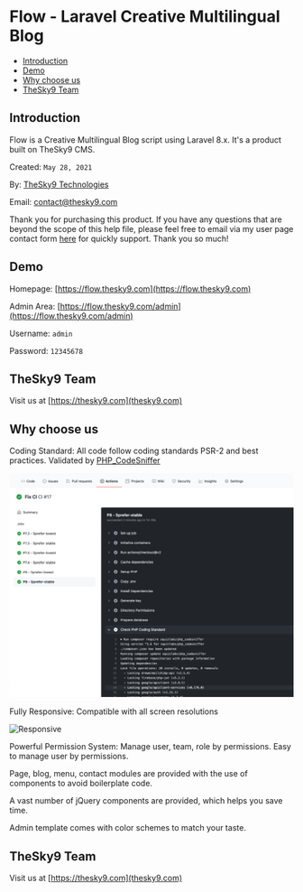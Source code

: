 # Flow - Laravel Creative Multilingual Blog

- [Introduction](#introduction)
- [Demo](#demo)
- [Why choose us](#why_choose_us)
- [TheSky9 Team](#thesky9_team)

<a name="introduction"></a>
## Introduction

Flow is a Creative Multilingual Blog script using Laravel 8.x. It's a product built on TheSky9 CMS.

Created: `May 28, 2021`

By: [TheSky9 Technologies](https://thesky9.com)

Email: [contact@thesky9.com](mailto:contact@thesky9.com)

Thank you for purchasing this product. If you have any questions that are beyond the scope of this help file, 
please feel free to email via my user page contact form [here](https://codecanyon.net.net/user/thesky9) for quickly support. Thank you so much!
		
<a name="demo"></a>
## Demo

Homepage: [https://flow.thesky9.com](https://flow.thesky9.com)

Admin Area: [https://flow.thesky9.com/admin](https://flow.thesky9.com/admin)

Username: `admin`

Password: `12345678`

<a name="thesky9_team"></a>
## TheSky9 Team

Visit us at [https://thesky9.com](thesky9.com)

<a name="why_choose_us"></a>
## Why choose us

Coding Standard: All code follow coding standards PSR-2 and best practices. Validated by [PHP_CodeSniffer](https://github.com/squizlabs/PHP_CodeSniffer)

![Coding standard](_images/phpcs.png)


Fully Responsive: Compatible with all screen resolutions

![Responsive](https://thesky9.com/storage/envato/responsive.png)
			
			
Powerful Permission System: Manage user, team, role by permissions. Easy to manage user by permissions.

Page, blog, menu, contact modules are provided with the use of components to avoid boilerplate code.

A vast number of jQuery components are provided, which helps you save time.

Admin template comes with color schemes to match your taste.
		
<a name="thesky9_team"></a>
## TheSky9 Team

Visit us at [https://thesky9.com](thesky9.com)